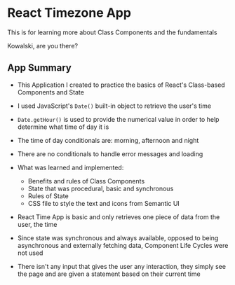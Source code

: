 # React Timezone App

This is for learning more about Class Components and the fundamentals

Kowalski, are you there?

## App Summary
- This Application I created to practice the basics of React's Class-based Components and State
- I used JavaScript's `Date()` built-in object to retrieve the user's time
- `Date.getHour()` is used to provide the numerical value in order to help determine what time of day it is
- The time of day conditionals are: morning, afternoon and night
- There are no conditionals to handle error messages and loading
- What was learned and implemented:
  - Benefits and rules of Class Components
  - State that was procedural, basic and synchronous
  - Rules of State
  - CSS file to style the text and icons from Semantic UI

- React Time App is basic and only retrieves one piece of data from the user, the time
- Since state was synchronous and always available, opposed to being asynchronous and externally fetching data, Component Life Cycles were not used
- There isn't any input that gives the user any interaction, they simply see the page and are given a statement based on their current time
